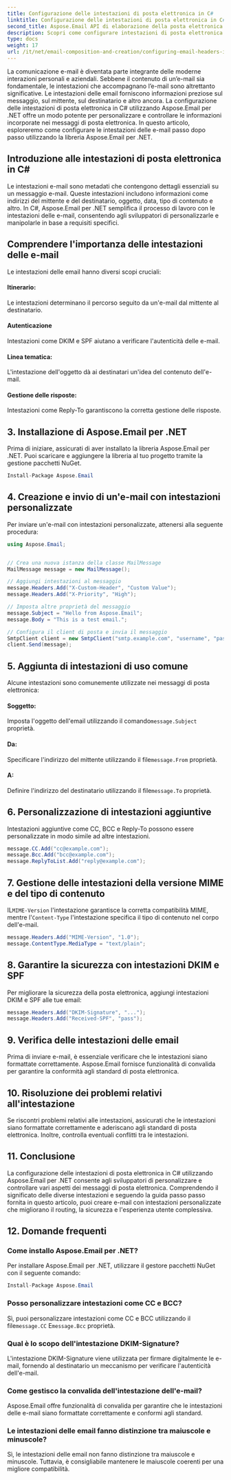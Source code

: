 ```yaml
---
title: Configurazione delle intestazioni di posta elettronica in C#
linktitle: Configurazione delle intestazioni di posta elettronica in C#
second_title: Aspose.Email API di elaborazione della posta elettronica .NET
description: Scopri come configurare intestazioni di posta elettronica personalizzate in C# utilizzando Aspose.Email per .NET. Guida passo passo con codice sorgente incluso. Migliora il controllo e la sicurezza della posta elettronica.
type: docs
weight: 17
url: /it/net/email-composition-and-creation/configuring-email-headers-in-csharp/
---
```


La comunicazione e-mail è diventata parte integrante delle moderne interazioni personali e aziendali. Sebbene il contenuto di un’e-mail sia fondamentale, le intestazioni che accompagnano l’e-mail sono altrettanto significative. Le intestazioni delle email forniscono informazioni preziose sul messaggio, sul mittente, sul destinatario e altro ancora. La configurazione delle intestazioni di posta elettronica in C# utilizzando Aspose.Email per .NET offre un modo potente per personalizzare e controllare le informazioni incorporate nei messaggi di posta elettronica. In questo articolo, esploreremo come configurare le intestazioni delle e-mail passo dopo passo utilizzando la libreria Aspose.Email per .NET.

## Introduzione alle intestazioni di posta elettronica in C#

Le intestazioni e-mail sono metadati che contengono dettagli essenziali su un messaggio e-mail. Queste intestazioni includono informazioni come indirizzi del mittente e del destinatario, oggetto, data, tipo di contenuto e altro. In C#, Aspose.Email per .NET semplifica il processo di lavoro con le intestazioni delle e-mail, consentendo agli sviluppatori di personalizzarle e manipolarle in base a requisiti specifici.

## Comprendere l'importanza delle intestazioni delle e-mail

Le intestazioni delle email hanno diversi scopi cruciali:
#### Itinerario: 
Le intestazioni determinano il percorso seguito da un'e-mail dal mittente al destinatario.
#### Autenticazione
Intestazioni come DKIM e SPF aiutano a verificare l'autenticità delle e-mail.
#### Linea tematica: 
L'intestazione dell'oggetto dà ai destinatari un'idea del contenuto dell'e-mail.
#### Gestione delle risposte: 
Intestazioni come Reply-To garantiscono la corretta gestione delle risposte.

## 3. Installazione di Aspose.Email per .NET

Prima di iniziare, assicurati di aver installato la libreria Aspose.Email per .NET. Puoi scaricare e aggiungere la libreria al tuo progetto tramite la gestione pacchetti NuGet.

```csharp
Install-Package Aspose.Email
```

## 4. Creazione e invio di un'e-mail con intestazioni personalizzate

Per inviare un'e-mail con intestazioni personalizzate, attenersi alla seguente procedura:

```csharp
using Aspose.Email;


// Crea una nuova istanza della classe MailMessage
MailMessage message = new MailMessage();

// Aggiungi intestazioni al messaggio
message.Headers.Add("X-Custom-Header", "Custom Value");
message.Headers.Add("X-Priority", "High");

// Imposta altre proprietà del messaggio
message.Subject = "Hello from Aspose.Email";
message.Body = "This is a test email.";

// Configura il client di posta e invia il messaggio
SmtpClient client = new SmtpClient("smtp.example.com", "username", "password");
client.Send(message);
```

## 5. Aggiunta di intestazioni di uso comune

Alcune intestazioni sono comunemente utilizzate nei messaggi di posta elettronica:

#### Soggetto: 
 Imposta l'oggetto dell'email utilizzando il comando`message.Subject` proprietà.
#### Da: 
 Specificare l'indirizzo del mittente utilizzando il file`message.From` proprietà.
#### A: 
 Definire l'indirizzo del destinatario utilizzando il file`message.To` proprietà.

## 6. Personalizzazione di intestazioni aggiuntive

Intestazioni aggiuntive come CC, BCC e Reply-To possono essere personalizzate in modo simile ad altre intestazioni.

```csharp
message.CC.Add("cc@example.com");
message.Bcc.Add("bcc@example.com");
message.ReplyToList.Add("reply@example.com");
```

## 7. Gestione delle intestazioni della versione MIME e del tipo di contenuto

 IL`MIME-Version` l'intestazione garantisce la corretta compatibilità MIME, mentre l'`Content-Type` l'intestazione specifica il tipo di contenuto nel corpo dell'e-mail.

```csharp
message.Headers.Add("MIME-Version", "1.0");
message.ContentType.MediaType = "text/plain";
```

## 8. Garantire la sicurezza con intestazioni DKIM e SPF

Per migliorare la sicurezza della posta elettronica, aggiungi intestazioni DKIM e SPF alle tue email:

```csharp
message.Headers.Add("DKIM-Signature", "...");
message.Headers.Add("Received-SPF", "pass");
```

## 9. Verifica delle intestazioni delle email

Prima di inviare e-mail, è essenziale verificare che le intestazioni siano formattate correttamente. Aspose.Email fornisce funzionalità di convalida per garantire la conformità agli standard di posta elettronica.

## 10. Risoluzione dei problemi relativi all'intestazione

Se riscontri problemi relativi alle intestazioni, assicurati che le intestazioni siano formattate correttamente e aderiscano agli standard di posta elettronica. Inoltre, controlla eventuali conflitti tra le intestazioni.

## 11. Conclusione

La configurazione delle intestazioni di posta elettronica in C# utilizzando Aspose.Email per .NET consente agli sviluppatori di personalizzare e controllare vari aspetti dei messaggi di posta elettronica. Comprendendo il significato delle diverse intestazioni e seguendo la guida passo passo fornita in questo articolo, puoi creare e-mail con intestazioni personalizzate che migliorano il routing, la sicurezza e l'esperienza utente complessiva.

## 12. Domande frequenti

### Come installo Aspose.Email per .NET?

Per installare Aspose.Email per .NET, utilizzare il gestore pacchetti NuGet con il seguente comando:
```csharp
Install-Package Aspose.Email
```

### Posso personalizzare intestazioni come CC e BCC?

 Sì, puoi personalizzare intestazioni come CC e BCC utilizzando il file`message.CC` E`message.Bcc` proprietà.

### Qual è lo scopo dell'intestazione DKIM-Signature?

L'intestazione DKIM-Signature viene utilizzata per firmare digitalmente le e-mail, fornendo al destinatario un meccanismo per verificare l'autenticità dell'e-mail.

### Come gestisco la convalida dell'intestazione dell'e-mail?

Aspose.Email offre funzionalità di convalida per garantire che le intestazioni delle e-mail siano formattate correttamente e conformi agli standard.

### Le intestazioni delle email fanno distinzione tra maiuscole e minuscole?

Sì, le intestazioni delle email non fanno distinzione tra maiuscole e minuscole. Tuttavia, è consigliabile mantenere le maiuscole coerenti per una migliore compatibilità.